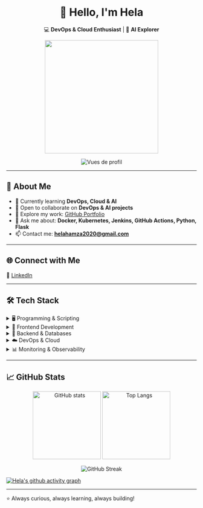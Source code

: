 <div align="center">

# 👋 Hello, I'm Hela  

💻 **DevOps & Cloud Enthusiast** | 🤖 **AI Explorer**

<img src="https://media.giphy.com/media/QTfX9Ejfra3ZmNxh6B/giphy.gif" width="300"/>
<div align="center">

![Vues de profil
](https://komarev.com/ghpvc/?username=hela-hamza&label=Profile%20views&color=0e75b6&style=flat)

</div>


</div>

---

## 🚀 About Me
- 🌱 Currently learning **DevOps, Cloud & AI**  
- 🤝 Open to collaborate on **DevOps & AI projects**  
- 📂 Explore my work: [GitHub Portfolio](https://github.com/hela-hamza)  
- 💬 Ask me about: **Docker, Kubernetes, Jenkins, GitHub Actions, Python, Flask**  
- 📫 Contact me: **helahamza2020@gmail.com**  

---

## 🌐 Connect with Me
🔗 [LinkedIn](https://www.linkedin.com/in/hela-hamza-422b40259)

---


## 🛠️ Tech Stack  

<details>
  <summary>🖥️ Programming & Scripting</summary>
  <p align="left">
    <img src="https://img.shields.io/badge/Python-3776AB?style=for-the-badge&logo=python&logoColor=white"/>
    <img src="https://img.shields.io/badge/Java-007396?style=for-the-badge&logo=java&logoColor=white"/>
    <img src="https://img.shields.io/badge/Bash-4EAA25?style=for-the-badge&logo=gnubash&logoColor=white"/>
  </p>
</details>

<details>
  <summary>🎨 Frontend Development</summary>
  <p align="left">
    <img src="https://img.shields.io/badge/HTML5-E34F26?style=for-the-badge&logo=html5&logoColor=white"/>
    <img src="https://img.shields.io/badge/CSS3-1572B6?style=for-the-badge&logo=css3&logoColor=white"/>
    <img src="https://img.shields.io/badge/Bootstrap-7952B3?style=for-the-badge&logo=bootstrap&logoColor=white"/>
    <img src="https://img.shields.io/badge/React-20232A?style=for-the-badge&logo=react&logoColor=61DAFB"/>
    <img src="https://img.shields.io/badge/Redux-764ABC?style=for-the-badge&logo=redux&logoColor=white"/>
    <img src="https://img.shields.io/badge/TailwindCSS-06B6D4?style=for-the-badge&logo=tailwindcss&logoColor=white"/>
  </p>
</details>

<details>
  <summary>🔧 Backend & Databases</summary>
  <p align="left">
    <img src="https://img.shields.io/badge/Node.js-43853D?style=for-the-badge&logo=node.js&logoColor=white"/>
    <img src="https://img.shields.io/badge/Flask-000000?style=for-the-badge&logo=flask&logoColor=white"/>
    <img src="https://img.shields.io/badge/MongoDB-4EA94B?style=for-the-badge&logo=mongodb&logoColor=white"/>
    <img src="https://img.shields.io/badge/MySQL-005C84?style=for-the-badge&logo=mysql&logoColor=white"/>
  </p>
</details>

<details>
  <summary>☁️ DevOps & Cloud</summary>
  <p align="left">
    <img src="https://img.shields.io/badge/Docker-2496ED?style=for-the-badge&logo=docker&logoColor=white"/>
    <img src="https://img.shields.io/badge/Kubernetes-326CE5?style=for-the-badge&logo=kubernetes&logoColor=white"/>
    <img src="https://img.shields.io/badge/Ansible-EE0000?style=for-the-badge&logo=ansible&logoColor=white"/>
    <img src="https://img.shields.io/badge/Terraform-623CE4?style=for-the-badge&logo=terraform&logoColor=white"/>
    <img src="https://img.shields.io/badge/AWS-232F3E?style=for-the-badge&logo=amazon-aws&logoColor=white"/>
    <img src="https://img.shields.io/badge/Azure-0078D4?style=for-the-badge&logo=microsoft-azure&logoColor=white"/>
  </p>
</details>

<details>
  <summary>📊 Monitoring & Observability</summary>
  <p align="left">
    <img src="https://img.shields.io/badge/Prometheus-E6522C?style=for-the-badge&logo=prometheus&logoColor=white"/>
    <img src="https://img.shields.io/badge/Grafana-F46800?style=for-the-badge&logo=grafana&logoColor=white"/>
  </p>
</details>

---

## 📈 GitHub Stats  

<p align="center">
  <img src="https://github-readme-stats.vercel.app/api?username=helahamza&show_icons=true&theme=tokyonight" alt="GitHub stats" height="180"/>
  <img src="https://github-readme-stats.vercel.app/api/top-langs/?username=helahamza&layout=compact&theme=tokyonight" alt="Top Langs" height="180"/>
</p>

<p align="center">
  <img src="https://github-readme-streak-stats.herokuapp.com/?user=helahamza&theme=tokyonight" alt="GitHub Streak"/>
</p>

[![Hela's github activity graph](https://github-readme-activity-graph.vercel.app/graph?username=helahamza&theme=tokyo-night)](https://github.com/ashutosh00710/github-readme-activity-graph)


---

⭐ Always curious, always learning, always building!
